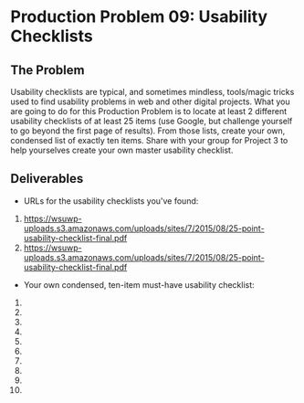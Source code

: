 # Production Problem 09: Usability Checklists

## The Problem

Usability checklists are typical, and sometimes mindless, tools/magic tricks used to find usability 
problems in web and other digital projects. What you are going to do for this Production Problem is 
to locate at least 2 different usability checklists of at least 25 items (use Google, but 
challenge yourself to go beyond the first page of results). From those lists, create your own, 
condensed list of exactly ten items. Share with your group for Project 3 to help yourselves 
create your own master usability checklist.

## Deliverables

* URLs for the usability checklists you've found:

1. https://wsuwp-uploads.s3.amazonaws.com/uploads/sites/7/2015/08/25-point-usability-checklist-final.pdf
2. https://wsuwp-uploads.s3.amazonaws.com/uploads/sites/7/2015/08/25-point-usability-checklist-final.pdf

* Your own condensed, ten-item must-have usability checklist:

1.
2.
3.
4.
5.
6.
7.
8.
9.
10.
